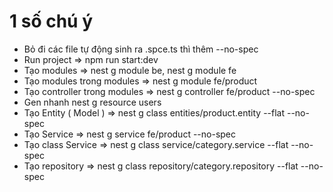 # 1 số chú ý
* Bỏ đi các file tự động sinh ra .spce.ts thì thêm --no-spec
* Run project => npm run start:dev
* Tạo modules => nest g module be, nest g module fe
* Tạo modules trong modules => nest g module fe/product
* Tạo controller trong modules => nest g controller fe/product --no-spec
* Gen nhanh nest g resource users
* Tạo Entity ( Model )  => nest g class entities/product.entity --flat --no-spec
* Tạo Service => nest g service fe/product --no-spec
* Tạo class Service => nest g class service/category.service --flat --no-spec
* Tạo repository =>  nest g class repository/category.repository --flat --no-spec

